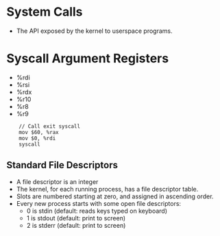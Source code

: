 
# System Calls

 - The API exposed by the kernel to userspace programs.

# Syscall Argument Registers

 - %rdi
 - %rsi
 - %rdx
 - %r10
 - %r8
 - %r9
 
 ```
     // Call exit syscall
     mov $60, %rax
     mov $0, %rdi
     syscall
 ```
 
## Standard File Descriptors

 - A file descriptor is an integer
 - The kernel, for each running process, has a file descriptor table.
 - Slots are numbered starting at zero, and assigned in ascending order.
 - Every new process starts with some open file descriptors:
   - 0 is stdin (default: reads keys typed on keyboard)
   - 1 is stdout (default: print to screen)
   - 2 is stderr (default: print to screen)

